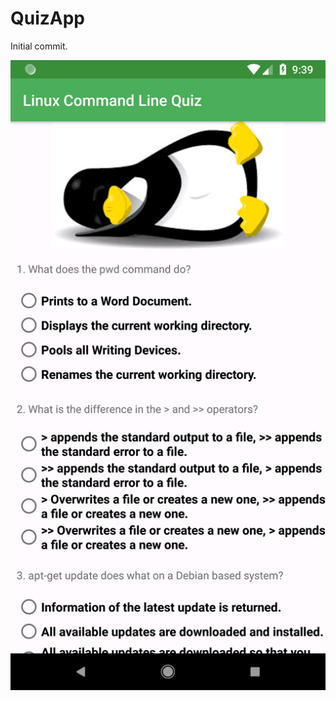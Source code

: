 # QuizApp
Initial commit.

![Screenshot](https://github.com/nixc0/QuizApp/blob/master/Screenshot_1526953192.png)
